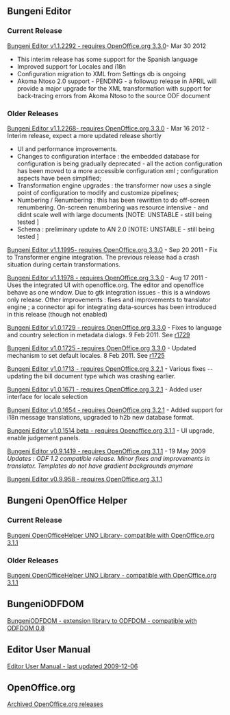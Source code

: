 ## Bungeni Editor ##


### Current Release ###

[Bungeni Editor v1.1.2292 - requires OpenOffice.org 3.3.0](http://bungeni-editor.googlecode.com/files/install-1.1.2292.jar)- Mar 30 2012
  * This interim release has some support for the Spanish language
  * Improved support for Locales and i18n
  * Configuration migration to XML from Settings db is ongoing
  * Akoma Ntoso 2.0 support - PENDING - a followup release in APRIL will provide a major upgrade for the XML transformation with support for back-tracing errors from Akoma Ntoso to the source ODF document



### Older Releases ###

[Bungeni Editor v1.1.2268- requires OpenOffice.org 3.3.0](http://bungeni-editor.googlecode.com/files/install-1.1.2268.jar) - Mar 16 2012 - Interim release, expect a more updated release shortly
  * UI and performance improvements.
  * Changes to configuration interface : the embedded database for configuration is being gradually deprecated - all the action configuration has been moved to a more accessible configuration xml ; configuration aspects have been simplified;
  * Transformation engine upgrades : the transformer now uses a single point of configuration to modify and customize pipelines;
  * Numbering / Renumbering : this has been rewritten to do off-screen renumbering. On-screen renumbering was resource intensive - and didnt scale well with large documents [NOTE: UNSTABLE - still being tested ]
  * Schema : preliminary update to AN 2.0 [NOTE: UNSTABLE - still being tested ]


[Bungeni Editor v1.1.1995- requires OpenOffice.org 3.3.0](http://bungeni-editor.googlecode.com/files/install-1.1.1995.jar) - Sep 20 2011 - Fix to Transformer engine integration. The previous release had a crash situation during certain transformations.


[Bungeni Editor v1.1.1978 - requires OpenOffice.org 3.3.0](http://bungeni-editor.googlecode.com/files/install-1.1.1978.jar) - Aug 17 2011 - Uses the integrated UI with openoffice.org. The editor and openoffice behave as one window. Due to gtk integration issues - this is a windows only release. Other improvements : fixes and improvements to translator engine ; a connector api for integrating data-sources has been introduced in this release (though not enabled)

[Bungeni Editor v1.0.1729 - requires OpenOffice.org 3.3.0](http://bungeni-editor.googlecode.com/files/install-1.0.1729.jar) - Fixes to language and country selection in metadata dialogs. 9 Feb 2011. See [r1729](http://code.google.com/p/bungeni-editor/source/detail?r=1729)

[Bungeni Editor v1.0.1725 - requires OpenOffice.org 3.3.0](http://bungeni-editor.googlecode.com/files/install-1.0.1725.jar) - Updated mechanism to set default locales. 8 Feb 2011. See [r1725](http://code.google.com/p/bungeni-editor/source/detail?r=1725)


[Bungeni Editor v1.0.1713 - requires OpenOffice.org 3.2.1](http://bungeni-editor.googlecode.com/files/install-1.0.1713.jar) - Various fixes -- updating the bill document type which was crashing earlier.

[Bungeni Editor v1.0.1671 - requires OpenOffice.org 3.2.1](http://bungeni-editor.googlecode.com/files/install-1.0.1671.jar) - Added user interface for locale selection

[Bungeni Editor v1.0.1654 - requires OpenOffice.org 3.2.1](http://bungeni-editor.googlecode.com/files/install-1.0.1654.jar) - Added support for i18n message translations, upgraded to h2b new database format.


[Bungeni Editor v1.0.1514 beta - requires Openoffice.org 3.1.1](http://code.google.com/p/bungeni-editor/downloads/detail?name=install-1.0-rel-branch-r1514.jar) - UI upgrade, enable judgement panels.

[Bungeni Editor v0.9.1419 - requires OpenOffice.org 3.1.1](http://code.google.com/p/bungeni-editor/downloads/detail?name=install-0.9.1419.jar) - 19 May 2009 _Updates  : ODF 1.2 compatible release. Minor fixes and improvements in translator. Templates do not have gradient backgrounds anymore_


[Bungeni Editor v0.9.958 - requires OpenOffice.org 3.1.1](http://code.google.com/p/bungeni-editor/downloads/detail?name=install-0.9.958.jar)

## Bungeni OpenOffice Helper ##

### Current Release ###

[Bungeni OpenOfficeHelper UNO Library- compatible with OpenOffice.org 3.1.1](http://code.google.com/p/bungeni-editor/downloads/detail?name=ooobungenilib-2010-05-19.tar.gz)

### Older Releases ###

[Bungeni OpenOfficeHelper UNO Library - compatible with OpenOffice.org 3.1.1](http://code.google.com/p/bungeni-editor/downloads/detail?name=ooobungenilib-2009-08-24.tar.gz)

## BungeniODFDOM ##
[BungeniODFDOM - extension library to ODFDOM - compatible with ODFDOM 0.8](http://code.google.com/p/bungeni-editor/downloads/detail?name=BungeniODFDOM-r1042.tar.bz2)

## Editor User Manual ##
[Editor User Manual - last updated 2009-12-06](http://code.google.com/p/bungeni-editor/downloads/detail?name=editor-operations-manual-2009-12-06.pdf)

## OpenOffice.org ##

[Archived OpenOffice.org releases](http://archive.services.openoffice.org/pub/openoffice-archive/stable/)